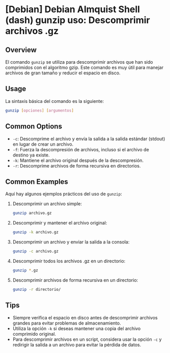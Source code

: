 # [Debian] Debian Almquist Shell (dash) gunzip uso: Descomprimir archivos .gz

## Overview
El comando `gunzip` se utiliza para descomprimir archivos que han sido comprimidos con el algoritmo gzip. Este comando es muy útil para manejar archivos de gran tamaño y reducir el espacio en disco.

## Usage
La sintaxis básica del comando es la siguiente:

```bash
gunzip [opciones] [argumentos]
```

## Common Options
- `-c`: Descomprime el archivo y envía la salida a la salida estándar (stdout) en lugar de crear un archivo.
- `-f`: Fuerza la descompresión de archivos, incluso si el archivo de destino ya existe.
- `-k`: Mantiene el archivo original después de la descompresión.
- `-r`: Descomprime archivos de forma recursiva en directorios.

## Common Examples
Aquí hay algunos ejemplos prácticos del uso de `gunzip`:

1. Descomprimir un archivo simple:
   ```bash
   gunzip archivo.gz
   ```

2. Descomprimir y mantener el archivo original:
   ```bash
   gunzip -k archivo.gz
   ```

3. Descomprimir un archivo y enviar la salida a la consola:
   ```bash
   gunzip -c archivo.gz
   ```

4. Descomprimir todos los archivos .gz en un directorio:
   ```bash
   gunzip *.gz
   ```

5. Descomprimir archivos de forma recursiva en un directorio:
   ```bash
   gunzip -r directorio/
   ```

## Tips
- Siempre verifica el espacio en disco antes de descomprimir archivos grandes para evitar problemas de almacenamiento.
- Utiliza la opción `-k` si deseas mantener una copia del archivo comprimido original.
- Para descomprimir archivos en un script, considera usar la opción `-c` y redirigir la salida a un archivo para evitar la pérdida de datos.